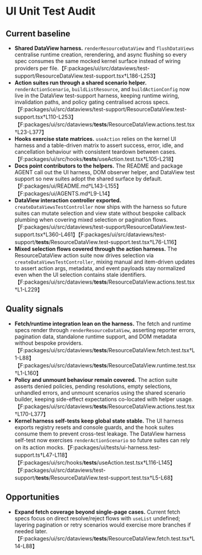 # UI Unit Test Audit

## Current baseline

- **Shared DataView harness.** `renderResourceDataView` and `flushDataViews` centralise runtime creation, rerendering, and async flushing so every spec consumes the same mocked kernel surface instead of wiring providers per file.【F:packages/ui/src/dataviews/test-support/ResourceDataView.test-support.tsx†L186-L253】
- **Action suites run through a shared scenario helper.** `renderActionScenario`, `buildListResource`, and `buildActionConfig` now live in the DataView test-support harness, keeping runtime wiring, invalidation paths, and policy gating centralised across specs.【F:packages/ui/src/dataviews/test-support/ResourceDataView.test-support.tsx†L110-L253】【F:packages/ui/src/dataviews/**tests**/ResourceDataView.actions.test.tsx†L23-L377】
- **Hooks exercise state matrices.** `useAction` relies on the kernel UI harness and a table-driven matrix to assert success, error, idle, and cancellation behaviour with consistent teardown between cases.【F:packages/ui/src/hooks/**tests**/useAction.test.tsx†L105-L218】
- **Docs point contributors to the helpers.** The README and package AGENT call out the UI harness, DOM observer helper, and DataView test support so new suites adopt the shared surface by default.【F:packages/ui/README.md†L143-L155】【F:packages/ui/AGENTS.md†L9-L14】
- **DataView interaction controller exported.** `createDataViewsTestController` now ships with the harness so future suites can mutate selection and view state without bespoke callback plumbing when covering mixed selection or pagination flows.【F:packages/ui/src/dataviews/test-support/ResourceDataView.test-support.tsx†L360-L461】【F:packages/ui/src/dataviews/test-support/**tests**/ResourceDataView.test-support.test.tsx†L76-L116】
- **Mixed selection flows covered through the action harness.** The ResourceDataView action suite now drives selection via `createDataViewsTestController`, mixing manual and item-driven updates to assert action args, metadata, and event payloads stay normalized even when the UI selection contains stale identifiers.【F:packages/ui/src/dataviews/**tests**/ResourceDataView.actions.test.tsx†L1-L229】

## Quality signals

- **Fetch/runtime integration lean on the harness.** The fetch and runtime specs render through `renderResourceDataView`, asserting reporter errors, pagination data, standalone runtime support, and DOM metadata without bespoke providers.【F:packages/ui/src/dataviews/**tests**/ResourceDataView.fetch.test.tsx†L1-L88】【F:packages/ui/src/dataviews/**tests**/ResourceDataView.runtime.test.tsx†L1-L160】
- **Policy and unmount behaviour remain covered.** The action suite asserts denied policies, pending resolutions, empty selections, unhandled errors, and unmount scenarios using the shared scenario builder, keeping side-effect expectations co-located with helper usage.【F:packages/ui/src/dataviews/**tests**/ResourceDataView.actions.test.tsx†L170-L377】
- **Kernel harness self-tests keep global state stable.** The UI harness exports registry resets and console guards, and the hook suites consume them to prevent cross-test leakage. The DataView harness self-test now exercises `renderActionScenario` so future suites can rely on its action mocks.【F:packages/ui/tests/ui-harness.test-support.ts†L47-L118】【F:packages/ui/src/hooks/**tests**/useAction.test.tsx†L116-L145】【F:packages/ui/src/dataviews/test-support/**tests**/ResourceDataView.test-support.test.tsx†L5-L68】

## Opportunities

- **Expand fetch coverage beyond single-page cases.** Current fetch specs focus on direct resolve/reject flows with `useList` undefined; layering pagination or retry scenarios would exercise more branches if needed later.【F:packages/ui/src/dataviews/**tests**/ResourceDataView.fetch.test.tsx†L14-L88】
